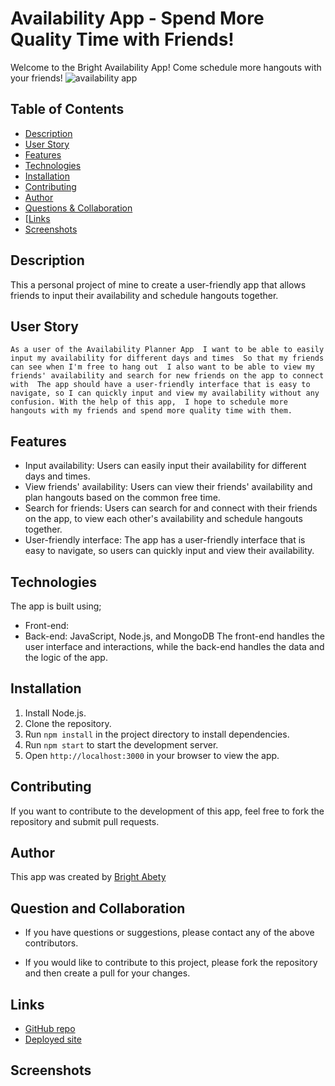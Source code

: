 # Availability App - Spend More Quality Time with Friends!
Welcome to the Bright Availability App! Come schedule more hangouts with your friends!
![availability app](https://user-images.githubusercontent.com/113262558/229004801-65821d09-808d-4b4c-b5d8-815126902040.png)


## Table of Contents

- [Description](#description)
- [User Story](#userstory)
- [Features](#features)
- [Technologies](#technologies)
- [Installation](#installation)
- [Contributing](#contributing)
- [Author](#author)
- [Questions & Collaboration](#questions&collaboration)
- [[Links](#links)
- [Screenshots](#screenshots)

## Description
This a personal project of mine to create a user-friendly app that allows friends to input their availability and schedule hangouts together.

## User Story
`As a user of the Availability Planner App 
I want to be able to easily input my availability for different days and times 
So that my friends can see when I'm free to hang out 
I also want to be able to view my friends' availability and search for new friends on the app to connect with 
The app should have a user-friendly interface that is easy to navigate, so I can quickly input and view my availability without any confusion. With the help of this app, 
I hope to schedule more hangouts with my friends and spend more quality time with them. `

## Features

- Input availability: Users can easily input their availability for different days and times.
- View friends' availability: Users can view their friends' availability and plan hangouts based on the common free time.
- Search for friends: Users can search for and connect with their friends on the app, to view each other's availability and schedule hangouts together.
- User-friendly interface: The app has a user-friendly interface that is easy to navigate, so users can quickly input and view their availability.

## Technologies

The app is built using;
- Front-end: 
- Back-end: JavaScript, Node.js, and MongoDB
The front-end handles the user interface and interactions, while the back-end handles the data and the logic of the app.

## Installation

1. Install Node.js.
2. Clone the repository.
3. Run `npm install` in the project directory to install dependencies.
4. Run `npm start` to start the development server.
5. Open `http://localhost:3000` in your browser to view the app.

## Contributing

If you want to contribute to the development of this app, feel free to fork the repository and submit pull requests.

## Author

This app was created by [Bright Abety](https://github.com/kagebright)

## Question and Collaboration
- If you have questions or suggestions, please contact any of the above contributors.

- If you would like to contribute to this project, please fork the repository and then create a pull for your changes.

## Links

- [GitHub repo](https://github.com/kagebright/Availability-app)
- [Deployed site]()

## Screenshots
